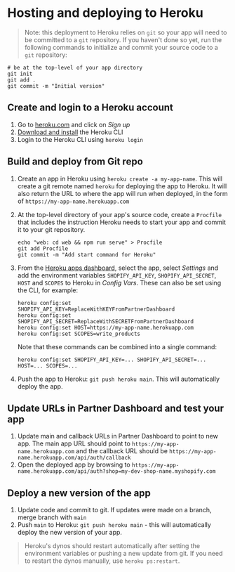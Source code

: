 # Hosting and deploying to Heroku

> Note: this deployment to Heroku relies on `git` so your app will need to be committed to a `git` repository.  If you haven't done so yet, run the following commands to initialize and commit your source code to a `git` repository:

```shell
# be at the top-level of your app directory
git init
git add .
git commit -m "Initial version"
```

## Create and login to a Heroku account

1. Go to [heroku.com](https://heroku.com) and click on _Sign up_
2. [Download and install](https://devcenter.heroku.com/articles/heroku-cli#install-the-heroku-cli) the Heroku CLI
3. Login to the Heroku CLI using `heroku login`

## Build and deploy from Git repo

1. Create an app in Heroku using `heroku create -a my-app-name`. This will create a git remote named `heroku` for deploying the app to Heroku.  It will also return the URL to where the app will run when deployed, in the form of `https://my-app-name.herokuapp.com`
2. At the top-level directory of your app's source code, create a `Procfile` that includes the instruction Heroku needs to start your app and commit it to your git repository.

    ```shell
    echo "web: cd web && npm run serve" > Procfile
    git add Procfile
    git commit -m "Add start command for Heroku"
    ```

3. From the [Heroku apps dashboard](https://dashboard.heroku.com/apps), select the app, select _Settings_ and add the environment variables `SHOPIFY_API_KEY`, `SHOPIFY_API_SECRET`, `HOST` and `SCOPES` to Heroku in _Config Vars_.  These can also be set using the CLI, for example:

    ```shell
    heroku config:set SHOPIFY_API_KEY=ReplaceWithKEYFromPartnerDashboard
    heroku config:set SHOPIFY_API_SECRET=ReplaceWithSECRETFromPartnerDashboard
    heroku config:set HOST=https://my-app-name.herokuapp.com
    heroku config:set SCOPES=write_products
    ```

    Note that these commands can be combined into a single command:

    ```shell
    heroku config:set SHOPIFY_API_KEY=... SHOPIFY_API_SECRET=... HOST=... SCOPES=...
    ```

4. Push the app to Heroku: `git push heroku main`.  This will automatically deploy the app.

## Update URLs in Partner Dashboard and test your app

1. Update main and callback URLs in Partner Dashboard to point to new app.  The main app URL should point to `https://my-app-name.herokuapp.com` and the callback URL should be `https://my-app-name.herokuapp.com/api/auth/callback`
2. Open the deployed app by browsing to `https://my-app-name.herokuapp.com/api/auth?shop=my-dev-shop-name.myshopify.com`

## Deploy a new version of the app

1. Update code and commit to git.  If updates were made on a branch, merge branch with `main`
2. Push `main` to Heroku: `git push heroku main` - this will automatically deploy the new version of your app.

> Heroku's dynos should restart automatically after setting the environment variables or pushing a new update from git.  If you need to restart the dynos manually, use `heroku ps:restart`.
